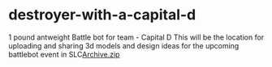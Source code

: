 # destroyer-with-a-capital-d
1 pound antweight Battle bot for team - Capital D
This will be the location for uploading and sharing 3d models and design ideas for the upcoming battlebot event in SLC[Archive.zip](https://github.com/Starlorddeen/destroyer-with-a-capital-d/files/9571808/Archive.zip)

